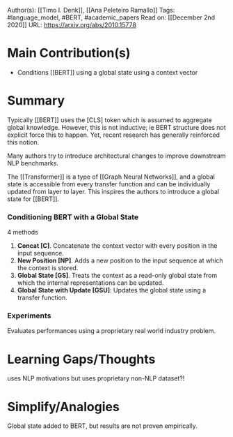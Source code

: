 Author(s): [[Timo I. Denk]], [[Ana Peleteiro Ramallo]]
Tags: #language_model, #BERT, #academic_papers
Read on: [[December 2nd 2020]]
URL: https://arxiv.org/abs/2010.15778
# Main Contribution(s)
- Conditions [[BERT]] using a global state using a context vector
# Summary
Typically [[BERT]] uses the [CLS] token which is assumed to aggregate global knowledge. However, this is not inductive; ie BERT structure does not explicit force this to happen. Yet, recent research has generally reinforced this notion.

Many authors try to introduce architectural changes to improve downstream NLP benchmarks.

The [[Transformer]] is a type of [[Graph Neural Networks]], and a global state is accessible from every transfer function and can be individually updated from layer to layer. This inspires the authors to introduce a global state for [[BERT]].

### Conditioning BERT with a Global State
4 methods
1. **Concat [C]**. Concatenate the context vector with every position in the input sequence.
2. **New Position [NP]**. Adds a new position to the input sequence at which the context is stored.
3. **Global State [GS]**. Treats the context as a read-only global state from which the internal representations can be updated.
4. **Global State with Update [GSU]**: Updates the global state using a transfer function.

### Experiments
Evaluates performances using a proprietary  real world industry problem.
# Learning Gaps/Thoughts
uses NLP motivations but uses proprietary non-NLP dataset?!
# Simplify/Analogies
Global state added to BERT, but results are not proven empirically.